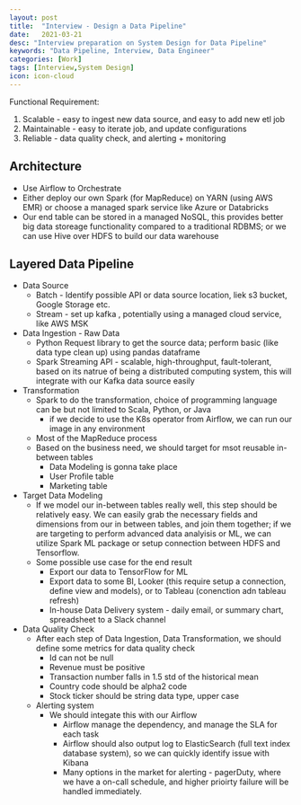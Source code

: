 ```yaml
---
layout: post
title:  "Interview - Design a Data Pipeline"
date:   2021-03-21
desc: "Interview preparation on System Design for Data Pipeline"
keywords: "Data Pipeline, Interview, Data Engineer"
categories: [Work]
tags: [Interview,System Design]
icon: icon-cloud
---
```

Functional Requirement: 

1. Scalable - easy to ingest new data source, and easy to add new etl job
2. Maintainable - easy to iterate job, and update configurations
3. Reliable - data quality check, and alerting + monitoring

## Architecture

- Use Airflow to Orchestrate
- Either deploy our own Spark (for MapReduce) on YARN (using AWS EMR) or choose a managed spark service like Azure or Databricks
- Our end table can be stored in a managed NoSQL, this provides better big data storeage functionality compared to a traditional RDBMS; or we can use Hive over HDFS to build our data warehouse

## Layered Data Pipeline



- Data Source
  - Batch - Identify possible API or data source location, liek s3 bucket, Google Storage etc. 
  - Stream - set up kafka , potentially using a managed cloud service, like AWS MSK
- Data Ingestion - Raw Data
  - Python Request library to get the source data; perform basic (like data type clean up) using pandas dataframe
  - Spark Streaming API - scalable, high-throughput, fault-tolerant, based on its natrue of being a distributed computing system, this will integrate with our Kafka data source easily
- Transformation
  - Spark to do the transformation, choice of programming language can be but not limited to Scala, Python, or Java 
    - if we decide to use the K8s operator from Airflow, we can run our image in any environment
  - Most of the MapReduce process
  - Based on the business need, we should target for msot reusable in-between tables
    - Data Modeling is gonna take place
    - User Profile table
    - Marketing table 
- Target Data Modeling
  - If we model our in-between tables really well, this step should be relatively easy. We can easily grab the necessary fields and dimensions from our in between tables, and join them together; if we are targeting to perform advanced data analyisis or ML, we can utilize Spark ML package or setup connection between HDFS and Tensorflow.
  - Some possible use case for the end result
    - Export our data to TensorFlow for ML
    - Export data to some BI, Looker (this require setup a connection, define view and models), or to Tableau (conenction adn tableau refresh)
    - In-house Data Delivery system - daily email, or summary chart, spreadsheet to a Slack channel
- Data Quality Check
  - After each step of Data Ingestion, Data Transformation, we should define some metrics for data quality check
    - Id can not be null
    - Revenue must be positive
    - Transaction number falls in 1.5 std of the historical mean
    - Country code should be alpha2 code
    - Stock ticker should be string data type, upper case
  - Alerting system
    - We should integate this with our Airflow
      - Airflow manage the dependency, and manage the SLA for each task
      - Airflow should also output log to ElasticSearch (full text index database system), so we can quickly identify issue with Kibana
      - Many options in the market for alerting - pagerDuty, where we have a on-call schedule, and higher prioirty failure will be handled immediately. 